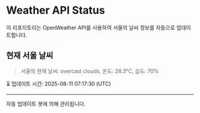 
# Weather API Status

이 리포지토리는 OpenWeather API를 사용하여 서울의 날씨 정보를 자동으로 업데이트합니다.

## 현재 서울 날씨
> 서울의 현재 날씨: overcast clouds, 온도: 28.3°C, 습도: 70%

⏳ 업데이트 시간: 2025-08-11 07:17:30 (UTC)

---
자동 업데이트 봇에 의해 관리됩니다.
